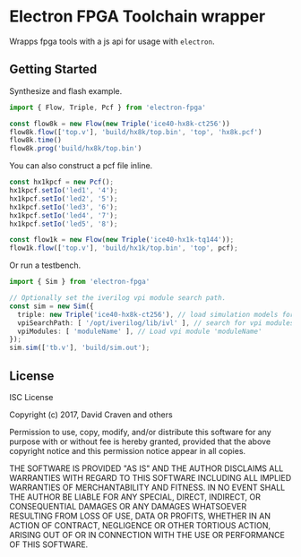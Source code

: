 # Electron FPGA Toolchain wrapper

Wrapps fpga tools with a js api for usage with `electron`.

## Getting Started
Synthesize and flash example.

```ts
import { Flow, Triple, Pcf } from 'electron-fpga'

const flow8k = new Flow(new Triple('ice40-hx8k-ct256'))
flow8k.flow(['top.v'], 'build/hx8k/top.bin', 'top', 'hx8k.pcf')
flow8k.time()
flow8k.prog('build/hx8k/top.bin')
```

You can also construct a pcf file inline.

```ts
const hx1kpcf = new Pcf();
hx1kpcf.setIo('led1', '4');
hx1kpcf.setIo('led2', '5');
hx1kpcf.setIo('led3', '6');
hx1kpcf.setIo('led4', '7');
hx1kpcf.setIo('led5', '8');

const flow1k = new Flow(new Triple('ice40-hx1k-tq144'));
flow1k.flow(['top.v'], 'build/hx1k/top.bin', 'top', pcf);
```

Or run a testbench.

```ts
import { Sim } from 'electron-fpga'

// Optionally set the iverilog vpi module search path.
const sim = new Sim({
  triple: new Triple('ice40-hx8k-ct256'), // load simulation models for fpga cells
  vpiSearchPath: [ '/opt/iverilog/lib/ivl' ], // search for vpi modules here
  vpiModules: [ 'moduleName' ], // Load vpi module 'moduleName'
});
sim.sim(['tb.v'], 'build/sim.out');
```

## License
ISC License

Copyright (c) 2017, David Craven and others

Permission to use, copy, modify, and/or distribute this software for any
purpose with or without fee is hereby granted, provided that the above
copyright notice and this permission notice appear in all copies.

THE SOFTWARE IS PROVIDED "AS IS" AND THE AUTHOR DISCLAIMS ALL WARRANTIES WITH
REGARD TO THIS SOFTWARE INCLUDING ALL IMPLIED WARRANTIES OF MERCHANTABILITY
AND FITNESS. IN NO EVENT SHALL THE AUTHOR BE LIABLE FOR ANY SPECIAL, DIRECT,
INDIRECT, OR CONSEQUENTIAL DAMAGES OR ANY DAMAGES WHATSOEVER RESULTING FROM
LOSS OF USE, DATA OR PROFITS, WHETHER IN AN ACTION OF CONTRACT, NEGLIGENCE
OR OTHER TORTIOUS ACTION, ARISING OUT OF OR IN CONNECTION WITH THE USE OR
PERFORMANCE OF THIS SOFTWARE.
